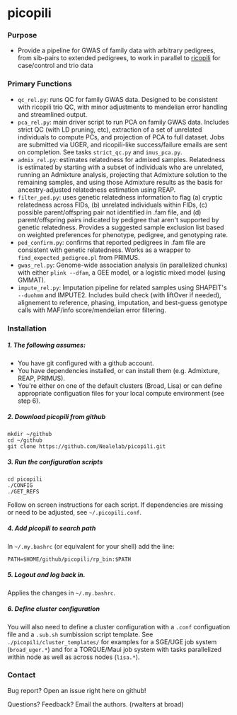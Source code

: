 # picopili

### Purpose

* Provide a pipeline for GWAS of family data with arbitrary pedigrees, from sib-pairs to extended pedigrees, to work in parallel to [ricopili](https://github.com/Nealelab/ricopili) for case/control and trio data

### Primary Functions

* `qc_rel.py`: runs QC for family GWAS data. Designed to be consistent with ricopili trio QC, with minor adjustments to mendelian error handling and streamlined output.
* `pca_rel.py`: main driver script to run PCA on family GWAS data. Includes strict QC (with LD pruning, etc), extraction of a set of unrelated individuals to compute PCs, and projection of PCA to full dataset. Jobs are submitted via UGER, and ricopili-like success/failure emails are sent on completion. See tasks `strict_qc.py` and `imus_pca.py`.
* `admix_rel.py`: estimates relatedness for admixed samples. Relatedness is estimated by starting with a subset of individuals who are unrelated, running an Admixture analysis, projecting that Admixture solution to the remaining samples, and using those Admixture results as the basis for ancestry-adjusted relatedness estimation using REAP.
* `filter_ped.py`: uses genetic relatedness information to flag (a) cryptic relatedness across FIDs, (b) unrelated individuals within FIDs, (c) possible parent/offspring pair not identified in .fam file, and (d) parent/offspring pairs indicated by pedigree that aren't supported by genetic relatedness. Provides a suggested sample exclusion list based on weighted preferences for phenotype, pedigree, and genotyping rate.
* `ped_confirm.py`: confirms that reported pedigrees in .fam file are consistent with genetic relatedness. Works as a wrapper to `find_expected_pedigree.pl` from PRIMUS.
* `gwas_rel.py`: Genome-wide association analysis (in parallelized chunks) with either `plink --dfam`, a GEE model, or a logistic mixed model (using GMMAT).
* `impute_rel.py`: Imputation pipeline for related samples using SHAPEIT's `--duohmm` and IMPUTE2. Includes build check (with liftOver if needed), alignement to reference, phasing, imputation, and best-guess genotype calls with MAF/info score/mendelian error filtering.


### Installation

##### 1. The following assumes:

* You have git configured with a github account.
* You have dependencies installed, or can install them (e.g. Admixture, REAP, PRIMUS).
* You're either on one of the default clusters (Broad, Lisa) or can define appropriate configuation files for your local compute environment (see step 6).

##### 2. Download picopili from github

```
mkdir ~/github
cd ~/github
git clone https://github.com/Nealelab/picopili.git
```

##### 3. Run the configuration scripts

```
cd picopili
./CONFIG
./GET_REFS
```
Follow on screen instructions for each script. If dependencies are missing or need to be adjusted, see `~/.picopili.conf`.

##### 4. Add picopili to search path

In `~/.my.bashrc` (or equivalent for your shell) add the line:

```
PATH=$HOME/github/picopili/rp_bin:$PATH
```

##### 5. Logout and log back in.

Applies the changes in `~/.my.bashrc`.

##### 6. Define cluster configuration

You will also need to define a cluster configuration with a `.conf` configuation file and a `.sub.sh` sumbission script template. See `./picopili/cluster_templates/` for examples for a SGE/UGE job system (`broad_uger.*`) and for a TORQUE/Maui job system with tasks parallelized within node as well as across nodes (`lisa.*`).


### Contact

Bug report? Open an issue right here on github!

Questions? Feedback? Email the authors. (rwalters at broad)
